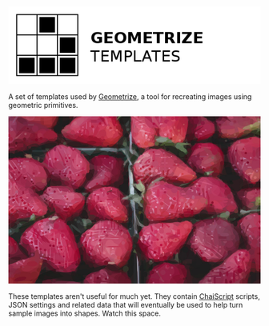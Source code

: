 [![Project logo](https://github.com/Tw1ddle/geometrize-templates/blob/master/screenshots/logo.png?raw=true "Geometrize Haxe Templates - recreating images as geometric shapes logo")](http://www.samcodes.co.uk/project/geometrize-haxe-web/)

A set of templates used by [Geometrize](https://github.com/Tw1ddle/geometrize-haxe), a tool for recreating images using geometric primitives.

[![Geometrized Strawberries](https://github.com/Tw1ddle/geometrize-templates/blob/master/screenshots/strawberries.jpg?raw=true "Geometrized Strawberries")](http://www.samcodes.co.uk/project/geometrize-templates/)

These templates aren't useful for much yet. They contain [ChaiScript](https://github.com/ChaiScript/ChaiScript) scripts, JSON settings and related data that will eventually be used to help turn sample images into shapes. Watch this space.